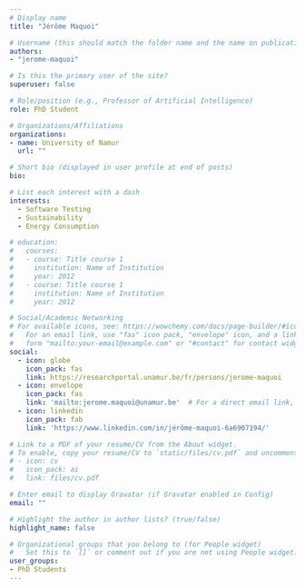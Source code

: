 ```yaml
---
# Display name
title: "Jérôme Maquoi"

# Username (this should match the folder name and the name on publications)
authors:
- "jerome-maquoi"

# Is this the primary user of the site?
superuser: false

# Role/position (e.g., Professor of Artificial Intelligence)
role: PhD Student

# Organizations/Affiliations
organizations:
- name: University of Namur
  url: ""

# Short bio (displayed in user profile at end of posts)
bio: 

# List each interest with a dash
interests:
  - Software Testing
  - Sustainability
  - Energy Consumption

# education:
#   courses:
#   - course: Title course 1
#     institution: Name of Institution
#     year: 2012
#   - course: Title course 1
#     institution: Name of Institution
#     year: 2012

# Social/Academic Networking
# For available icons, see: https://wowchemy.com/docs/page-builder/#icons
#   For an email link, use "fas" icon pack, "envelope" icon, and a link in the
#   form "mailto:your-email@example.com" or "#contact" for contact widget.
social:
  - icon: globe
    icon_pack: fas
    link: https://researchportal.unamur.be/fr/persons/jerome-maquoi
  - icon: envelope
    icon_pack: fas
    link: 'mailto:jerome.maquoi@unamur.be'  # For a direct email link, use "mailto:test@example.org".
  - icon: linkedin
    icon_pack: fab
    link: 'https://www.linkedin.com/in/jérôme-maquoi-6a6907194/'

# Link to a PDF of your resume/CV from the About widget.
# To enable, copy your resume/CV to `static/files/cv.pdf` and uncomment the lines below.
# - icon: cv
#   icon_pack: ai
#   link: files/cv.pdf

# Enter email to display Gravatar (if Gravatar enabled in Config)
email: ""

# Highlight the author in author lists? (true/false)
highlight_name: false

# Organizational groups that you belong to (for People widget)
#   Set this to `[]` or comment out if you are not using People widget.
user_groups:
- PhD Students
---
```

